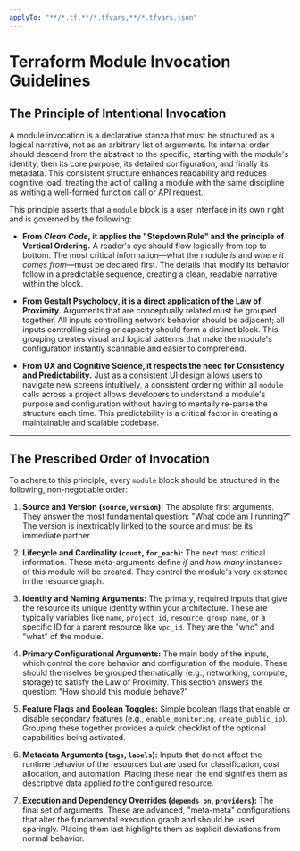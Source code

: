 ```yaml
---
applyTo: "**/*.tf,**/*.tfvars,**/*.tfvars.json"
---
```


# Terraform Module Invocation Guidelines

## The Principle of Intentional Invocation

A module invocation is a declarative stanza that must be structured as a logical narrative, not as an arbitrary list of arguments. Its internal order should descend from the abstract to the specific, starting with the module's identity, then its core purpose, its detailed configuration, and finally its metadata. This consistent structure enhances readability and reduces cognitive load, treating the act of calling a module with the same discipline as writing a well-formed function call or API request.

This principle asserts that a `module` block is a user interface in its own right and is governed by the following:

* **From *Clean Code*, it applies the "Stepdown Rule" and the principle of Vertical Ordering.** A reader's eye should flow logically from top to bottom. The most critical information—what the module *is* and *where it comes from*—must be declared first. The details that modify its behavior follow in a predictable sequence, creating a clean, readable narrative within the block.

* **From Gestalt Psychology, it is a direct application of the Law of Proximity.** Arguments that are conceptually related must be grouped together. All inputs controlling network behavior should be adjacent; all inputs controlling sizing or capacity should form a distinct block. This grouping creates visual and logical patterns that make the module's configuration instantly scannable and easier to comprehend.

* **From UX and Cognitive Science, it respects the need for Consistency and Predictability.** Just as a consistent UI design allows users to navigate new screens intuitively, a consistent ordering within all `module` calls across a project allows developers to understand a module's purpose and configuration without having to mentally re-parse the structure each time. This predictability is a critical factor in creating a maintainable and scalable codebase.

---

## The Prescribed Order of Invocation

To adhere to this principle, every `module` block should be structured in the following, non-negotiable order:

1.  **Source and Version (`source`, `version`):** The absolute first arguments. They answer the most fundamental question: "What code am I running?" The version is inextricably linked to the source and must be its immediate partner.

2.  **Lifecycle and Cardinality (`count`, `for_each`):** The next most critical information. These meta-arguments define *if* and *how many* instances of this module will be created. They control the module's very existence in the resource graph.

3.  **Identity and Naming Arguments:** The primary, required inputs that give the resource its unique identity within your architecture. These are typically variables like `name`, `project_id`, `resource_group_name`, or a specific ID for a parent resource like `vpc_id`. They are the "who" and "what" of the module.

4.  **Primary Configurational Arguments:** The main body of the inputs, which control the core behavior and configuration of the module. These should themselves be grouped thematically (e.g., networking, compute, storage) to satisfy the Law of Proximity. This section answers the question: "How should this module behave?"

5.  **Feature Flags and Boolean Toggles:** Simple boolean flags that enable or disable secondary features (e.g., `enable_monitoring`, `create_public_ip`). Grouping these together provides a quick checklist of the optional capabilities being activated.

6.  **Metadata Arguments (`tags`, `labels`):** Inputs that do not affect the runtime behavior of the resources but are used for classification, cost allocation, and automation. Placing these near the end signifies them as descriptive data applied *to* the configured resource.

7.  **Execution and Dependency Overrides (`depends_on`, `providers`):** The final set of arguments. These are advanced, "meta-meta" configurations that alter the fundamental execution graph and should be used sparingly. Placing them last highlights them as explicit deviations from normal behavior. 